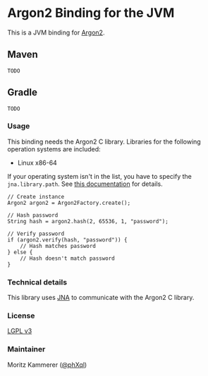 # Argon2 Binding for the JVM

This is a JVM binding for [Argon2](https://github.com/P-H-C/phc-winner-argon2).

## Maven
```
TODO
```
## Gradle
```
TODO
```
### Usage
This binding needs the Argon2 C library. Libraries for the following operation systems are included:
* Linux x86-64

If your operating system isn't in the list, you have to specify the `jna.library.path`. See [this documentation](https://java-native-access.github.io/jna/4.2.1/com/sun/jna/NativeLibrary.html#getInstance-java.lang.String-) for details.

```
// Create instance
Argon2 argon2 = Argon2Factory.create();

// Hash password
String hash = argon2.hash(2, 65536, 1, "password");

// Verify password
if (argon2.verify(hash, "password")) {
    // Hash matches password
} else {
    // Hash doesn't match password
}
```

### Technical details
This library uses [JNA](https://github.com/java-native-access/jna) to communicate with the Argon2 C library.

### License
[LGPL v3](https://www.gnu.org/licenses/lgpl.html)

### Maintainer
Moritz Kammerer ([@phXql](https://github.com/phxql))